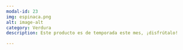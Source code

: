 ```yaml
---
modal-id: 23
img: espinaca.png
alt: image-alt
category: Verdura
description: Este producto es de temporada este mes, ¡disfrútalo!

---
```

